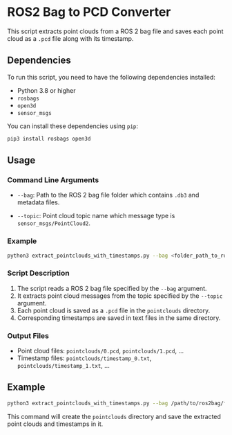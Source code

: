 
# ROS2 Bag to PCD Converter

This script extracts point clouds from a ROS 2 bag file and saves each point cloud as a `.pcd` file along with its timestamp.

## Dependencies

To run this script, you need to have the following dependencies installed:

- Python 3.8 or higher
- `rosbags`
- `open3d`
- `sensor_msgs`

You can install these dependencies using `pip`:

```sh
pip3 install rosbags open3d
```

## Usage

### Command Line Arguments

- `--bag`: Path to the ROS 2 bag file folder which contains `.db3` and metadata files.

- `--topic`: Point cloud topic name which message type is `sensor_msgs/PointCloud2`.

### Example

```sh
python3 extract_pointclouds_with_timestamps.py --bag <folder_path_to_rosbag_file> --topic <pointcloud_topic_name>
```

### Script Description

1. The script reads a ROS 2 bag file specified by the `--bag` argument.
2. It extracts point cloud messages from the topic specified by the `--topic` argument.
3. Each point cloud is saved as a `.pcd` file in the `pointclouds` directory.
4. Corresponding timestamps are saved in text files in the same directory.

### Output Files

- Point cloud files: `pointclouds/0.pcd`, `pointclouds/1.pcd`, ...
- Timestamp files: `pointclouds/timestamp_0.txt`, `pointclouds/timestamp_1.txt`, ...

## Example

```sh
python3 extract_pointclouds_with_timestamps.py --bag /path/to/ros2bag/file/folder/ --topic /pointcloud_topic_name
```

This command will create the `pointclouds` directory and save the extracted point clouds and timestamps in it.
